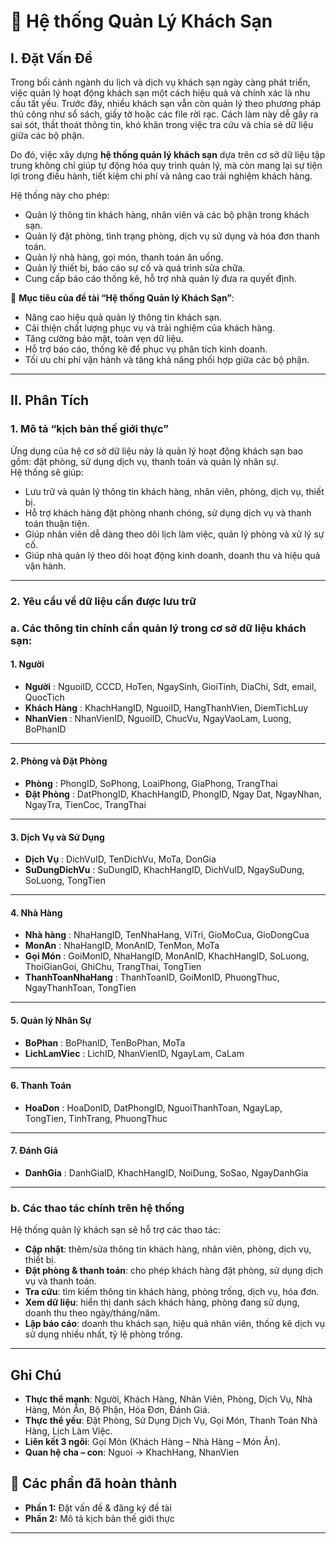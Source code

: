 # 📘 Hệ thống Quản Lý Khách Sạn

## I. Đặt Vấn Đề

Trong bối cảnh ngành du lịch và dịch vụ khách sạn ngày càng phát triển, việc quản lý hoạt động khách sạn một cách hiệu quả và chính xác là nhu cầu tất yếu. Trước đây, nhiều khách sạn vẫn còn quản lý theo phương pháp thủ công như sổ sách, giấy tờ hoặc các file rời rạc. Cách làm này dễ gây ra sai sót, thất thoát thông tin, khó khăn trong việc tra cứu và chia sẻ dữ liệu giữa các bộ phận. 

Do đó, việc xây dựng **hệ thống quản lý khách sạn** dựa trên cơ sở dữ liệu tập trung không chỉ giúp tự động hóa quy trình quản lý, mà còn mang lại sự tiện lợi trong điều hành, tiết kiệm chi phí và nâng cao trải nghiệm khách hàng.

Hệ thống này cho phép:
- Quản lý thông tin khách hàng, nhân viên và các bộ phận trong khách sạn.  
- Quản lý đặt phòng, tình trạng phòng, dịch vụ sử dụng và hóa đơn thanh toán.  
- Quản lý nhà hàng, gọi món, thanh toán ăn uống.  
- Quản lý thiết bị, báo cáo sự cố và quá trình sửa chữa.  
- Cung cấp báo cáo thống kê, hỗ trợ nhà quản lý đưa ra quyết định.  

🎯 **Mục tiêu của đề tài “Hệ thống Quản lý Khách Sạn”**:
- Nâng cao hiệu quả quản lý thông tin khách sạn.  
- Cải thiện chất lượng phục vụ và trải nghiệm của khách hàng.  
- Tăng cường bảo mật, toàn vẹn dữ liệu.  
- Hỗ trợ báo cáo, thống kê để phục vụ phân tích kinh doanh.  
- Tối ưu chi phí vận hành và tăng khả năng phối hợp giữa các bộ phận.  

---
## II. Phân Tích

### 1. Mô tả “kịch bản thế giới thực”
Ứng dụng của hệ cơ sở dữ liệu này là quản lý hoạt động khách sạn bao gồm: đặt phòng, sử dụng dịch vụ, thanh toán và quản lý nhân sự.  
Hệ thống sẽ giúp:
- Lưu trữ và quản lý thông tin khách hàng, nhân viên, phòng, dịch vụ, thiết bị.  
- Hỗ trợ khách hàng đặt phòng nhanh chóng, sử dụng dịch vụ và thanh toán thuận tiện.  
- Giúp nhân viên dễ dàng theo dõi lịch làm việc, quản lý phòng và xử lý sự cố.  
- Giúp nhà quản lý theo dõi hoạt động kinh doanh, doanh thu và hiệu quả vận hành.
---
### 2. Yêu cầu về dữ liệu cần được lưu trữ
### a. Các thông tin chính cần quản lý trong cơ sở dữ liệu khách sạn:
#### 1. Người
- **Người** : NguoiID, CCCD, HoTen, NgaySinh, GioiTinh, DiaChi, Sdt, email, QuocTich
- **Khách Hàng** : KhachHangID, NguoiID, HangThanhVien, DiemTichLuy
- **NhanVien** : NhanVienID, NguoiID, ChucVu, NgayVaoLam, Luong, BoPhanID
---
#### 2. Phòng và Đặt Phòng
- **Phòng** : PhongID, SoPhong, LoaiPhong, GiaPhong, TrangThai
- **Đặt Phòng** : DatPhongID, KhachHangID, PhongID, Ngay Dat, NgayNhan, NgayTra, TienCoc, TrangThai
---
#### 3. Dịch Vụ và Sử Dụng
- **Dịch Vụ** : DichVuID, TenDichVu, MoTa, DonGia
- **SuDungDichVu** : SuDungID, KhachHangID, DichVuID, NgaySuDung, SoLuong, TongTien
---
#### 4. Nhà Hàng
- **Nhà hàng** : NhaHangID, TenNhaHang, ViTri, GioMoCua, GioDongCua
- **MonAn** : NhaHangID, MonAnID, TenMon, MoTa
- **Gọi Món** : GoiMonID, NhaHangID, MonAnID, KhachHangID, SoLuong, ThoiGianGoi, GhiChu, TrangThai, TongTien
- **ThanhToanNhaHang** : ThanhToanID, GoiMonID, PhuongThuc, NgayThanhToan, TongTien
---
#### 5. Quản lý Nhân Sự
- **BoPhan** : BoPhanID, TenBoPhan, MoTa
- **LichLamViec** : LichID, NhanVienID, NgayLam, CaLam
---
#### 6. Thanh Toán
- **HoaDon** : HoaDonID, DatPhongID, NguoiThanhToan, NgayLap, TongTien, TinhTrang, PhuongThuc
---
#### 7. Đánh Giá
- **DanhGia** : DanhGiaID, KhachHangID, NoiDung, SoSao, NgayDanhGia
---
### b. Các thao tác chính trên hệ thống
Hệ thống quản lý khách sạn sẽ hỗ trợ các thao tác:
- **Cập nhật**: thêm/sửa thông tin khách hàng, nhân viên, phòng, dịch vụ, thiết bị.  
- **Đặt phòng & thanh toán**: cho phép khách hàng đặt phòng, sử dụng dịch vụ và thanh toán.  
- **Tra cứu**: tìm kiếm thông tin khách hàng, phòng trống, dịch vụ, hóa đơn.  
- **Xem dữ liệu**: hiển thị danh sách khách hàng, phòng đang sử dụng, doanh thu theo ngày/tháng/năm.  
- **Lập báo cáo**: doanh thu khách sạn, hiệu quả nhân viên, thống kê dịch vụ sử dụng nhiều nhất, tỷ lệ phòng trống.  
---
## Ghi Chú
- **Thực thể mạnh**: Người, Khách Hàng, Nhân Viên, Phòng, Dịch Vụ, Nhà Hàng, Món Ăn, Bộ Phận, Hóa Đơn, Đánh Giá.
- **Thực thể yếu**: Đặt Phòng, Sử Dụng Dịch Vụ, Gọi Món, Thanh Toán Nhà Hàng, Lịch Làm Việc.
- **Liên kết 3 ngôi**: Gọi Món (Khách Hàng – Nhà Hàng – Món Ăn).
- **Quan hệ cha – con**: Nguoi → KhachHang, NhanVien
## 📅 Các phần đã hoàn thành

- **Phần 1:** Đặt vấn đề & đăng ký đề tài  
- **Phần 2:** Mô tả kịch bản thế giới thực  
---
